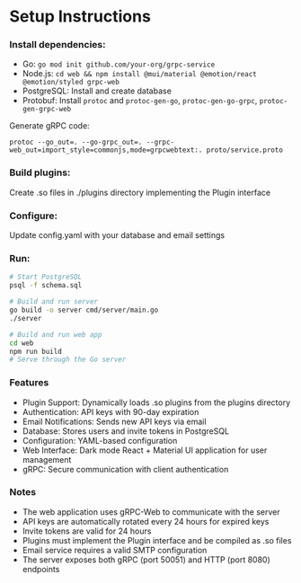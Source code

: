 # Setup Instructions

### Install dependencies:

- Go: `go mod init github.com/your-org/grpc-service`
- Node.js: `cd web && npm install @mui/material @emotion/react @emotion/styled grpc-web`
- PostgreSQL: Install and create database
- Protobuf: Install `protoc` and `protoc-gen-go`, `protoc-gen-go-grpc`, `protoc-gen-grpc-web`

Generate gRPC code:

```
protoc --go_out=. --go-grpc_out=. --grpc-web_out=import_style=commonjs,mode=grpcwebtext:. proto/service.proto
```

### Build plugins:

Create .so files in ./plugins directory implementing the Plugin interface

### Configure:
Update config.yaml with your database and email settings

### Run:
```bash
# Start PostgreSQL
psql -f schema.sql

# Build and run server
go build -o server cmd/server/main.go
./server

# Build and run web app
cd web
npm run build
# Serve through the Go server
```
### Features

- Plugin Support: Dynamically loads .so plugins from the plugins directory
- Authentication: API keys with 90-day expiration
- Email Notifications: Sends new API keys via email
- Database: Stores users and invite tokens in PostgreSQL
- Configuration: YAML-based configuration
- Web Interface: Dark mode React + Material UI application for user management
- gRPC: Secure communication with client authentication

### Notes

- The web application uses gRPC-Web to communicate with the server
- API keys are automatically rotated every 24 hours for expired keys
- Invite tokens are valid for 24 hours
- Plugins must implement the Plugin interface and be compiled as .so files
- Email service requires a valid SMTP configuration
- The server exposes both gRPC (port 50051) and HTTP (port 8080) endpoints

